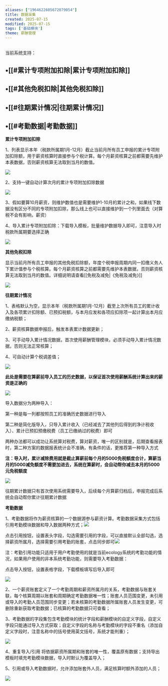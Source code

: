 ```yaml
---
aliases: ["1964622605672079054"]
title: 数据采集
created: 2025-07-15
modified: 2025-07-15
tags: ['基础模块']
theme: 薪酬管理
---
```


##

当前系统支持：

## •[[#累计专项附加扣除|累计专项附加扣除]]

## •[[#其他免税扣除|其他免税扣除]]

## •[[#往期累计情况|往期累计情况]]

## •[[#考勤数据|考勤数据]]

**累计专项附加扣除**

1、列表显示本年（税款所属期1月-12月）截止当前月所有员工申报的累计专项附加扣除额，用于薪资核算时直接参与个税计算。每个月薪资核算之前都需要先维护本表数据，否则薪资核算无法取到当月的数值。

![](9317045b9a1d2a765381f4c101de80ce.jpg)

2、支持一键自动计算次月的累计专项附加扣除数据

![](5f4d00b0220857d05a5949d706c458c5.jpg)

3、假如要算10月薪资，则维护数值也是需要维护1-10月的累计之和，如果线下数据没有区分不同的专项附加扣除，那么线上也可以直接维护到一个列里面去（对算税不会有影响，薪资）

4、导入累计专项附加扣除：下载导入模板，批量维护数据导入即可，注意导入时税款所属期要选择正确

![](e61bb5a17451d701f82e9e2d3f18b069.jpg)

**其他免税扣除**

显示当前月所有员工申报的其他免税扣除额，年度个税申报周期内同一扣缴义务人下累计值参与个税核算。每个月薪资核算之前都需要先维护本表数据，否则薪资核算无法取到当月的数值。详细说明请查看[[免税及减免|《免税及减免》]]

![](a05ca4a4686c3e6eb429e5a761906b6d.jpg)

**往期累计情况**

1、表格默认为空，显示本年（税款所属期1月-12月）截至上次所有员工的累计收入及各项累计扣除额、已预扣税额，与本月应发和各项应扣除项一起计算出本月应缴纳税额；

2、薪资核算数据申报后，触发本表累计数据更新；

3、可手动导入累计情况数据，首次使用薪酬管理模块，必须手动导入累计情况数据，否则无法正常核算；

4、可自动计算个税调差值；

![](f5fbcdd71e487e4679369154fe83efb3.jpg)

**此处是需要在算薪前导入员工的历史数据，以保证首次使用薪酬系统计算出来的薪资是正确的**

![](fd49fb52a54397618e6fb787c29f163e.jpg)

导入数据分为两种导入：

第一种是每一列都按照员工的准确历史数据进行导入

第二种是简化版导入，只导入累计收入（已经减去了其他列后得到的净计税收入）、累计已预扣预缴税费（员工已缴纳过的税费）即可

两种办法都可以成功让系统算对税费，算对薪资，唯一的区别就是，后期查看报表时，第二种方案的数据报表统计会不准确，有条件的话，更推荐第一种导入方式

**注：导入时，累计减除费用就是截止算薪前每个月的5000免税额度合计，算薪当月的5000减免额度不需要加进去，系统在算薪时，会自动帮你减去本月的5000元免税额度**

![](c8d276c8b7fe3dcd8ec0304d5fd224b7.jpg)

往期累计数据只有首次使用系统需要导入，后续每个月算薪归档后，申报完成后系统会自动帮你累计往期累计数据

**考勤数据**

1、考勤数据将作为薪资核算的一个数据源参与薪资计算。考勤数据采集方式包括引用考勤模块数据和导入数据两种方式；![](6e801acfa6dab708620695d83f402d08.jpg)

点击引用按钮，设置表头字段，勾选需要引用的字段，可以直接默认全部勾选，选择薪资所属月，选择需要引用考勤的账套，点击同步即可![](d697c991cd118ac829e517d8bcfde365.jpg)

注：考勤引用功能只适用于用户考勤使用的就是当前ecology系统的考勤功能的情况，如果用户使用的非本系统考勤功能，则需要导入考勤数据：

点击导入按钮，设置表格字段，下载模板填写后导入即可

![](8292f288494f5dad7082674a1336f72d.jpg)

2、一个薪资账套定义了一个考勤周期和薪资所属月的关系，考勤数据与账套关联，每个核算周期以账套和周期确定考勤数据唯一性；账套人员范围变更，未引用或导入的考勤人员范围同步变更；若未核算的考勤数据所属账套人员发生变更，可删除重新获取考勤数据；已核算的考勤数据只可查看；

3、考勤数据的字段集包含考勤模块的统计字段和薪酬模块的自定义字段，自定义字段只能通过导入方式获取；自定义字段的名称与考勤模块的字段不重名（添加自定义字段时，注意名称中的括号使用英文括号，系统才能判重）；

![](2b129a3cb9dd2e318bad24c8380b6092.jpg)

4、重复导入/引用 将依据薪资所属期和账套的唯一性，覆盖原有数据；支持导出模板时填充考勤模块数据，导入时默认为覆盖导入；

5、引用或导入考勤数据时，允许添加账套外人员，满足核算时额外添加的人员；

![](2c4908b0aebb6b13102c8aecd8c97045.jpg)